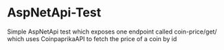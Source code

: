 # AspNetApi-Test

Simple AspNetApi test which exposes one endpoint called coin-price/get/<coin-name>
which uses CoinpaprikaAPI to fetch the price of a coin by <coin-name> id
